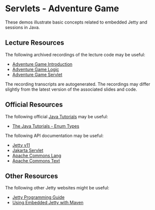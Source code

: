 Servlets - Adventure Game
=================================================

These demos illustrate basic concepts related to embedded Jetty and sessions in Java.

## Lecture Resources ##

The following archived recordings of the lecture code may be useful:

  - [Adventure Game Introduction](https://usfca.hosted.panopto.com/Panopto/Pages/Viewer.aspx?id=d813206c-dcd2-48ed-b2e7-afe601537d4a)
  - [Adventure Game Logic](https://usfca.hosted.panopto.com/Panopto/Pages/Viewer.aspx?id=7fb2633a-82c4-4590-9348-afe601537d00)
  - [Adventure Game Servlet](https://usfca.hosted.panopto.com/Panopto/Pages/Viewer.aspx?id=9341c77d-8607-4f93-adc4-afe601537dac)

The recording transcripts are autogenerated. The recordings may differ slightly from the latest version of the associated slides and code.

## Official Resources ##

The following official [Java Tutorials](http://docs.oracle.com/javase/tutorial/index.html) may be useful:

  - [The Java Tutorials - Enum Types](https://docs.oracle.com/javase/tutorial/java/javaOO/enum.html)

The following API documentation may be useful:

  - [Jetty v11](https://www.eclipse.org/jetty/javadoc/jetty-11/)
  - [Jakarta Servlet](https://javadoc.io/doc/jakarta.servlet/jakarta.servlet-api/latest/)
  - [Apache Commons Lang](https://commons.apache.org/proper/commons-lang/)
  - [Apache Commons Text](https://commons.apache.org/proper/commons-text/) 

## Other Resources ##

The following other Jetty websites might be useful:

  - [Jetty Programming Guide](https://www.eclipse.org/jetty/documentation/jetty-11/programming-guide/index.html)
  - [Using Embedded Jetty with Maven](https://www.eclipse.org/jetty/documentation/jetty-11/programming-guide/index.html#configuring-embedded-jetty-with-maven)

